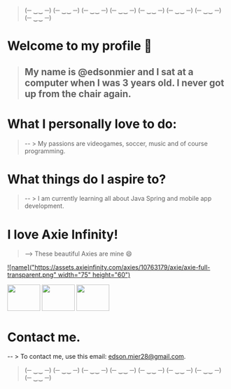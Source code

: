 
> (─ ‿‿ ─) (─ ‿‿ ─) (─ ‿‿ ─) (─ ‿‿ ─) (─ ‿‿ ─) (─ ‿‿ ─) (─ ‿‿ ─) (─ ‿‿ ─)
# Welcome to my profile 👋
> ## My name is @edsonmier and I sat at a computer when I was 3 years old. I never got up from the chair again.

# What I personally love to do:
> -- > My passions are videogames, soccer, music and of course programming.

# What things do I aspire to?
> -- > I am currently learning all about Java Spring and mobile app development.

# I love Axie Infinity!
> --> These beautiful Axies are mine 😄

[![name]("https://assets.axieinfinity.com/axies/10763179/axie/axie-full-transparent.png" width="75" height="60")](lhttps://marketplace.axieinfinity.com/axie/10763179/)

<img src="https://assets.axieinfinity.com/axies/10763179/axie/axie-full-transparent.png" width="75" height="60" /> <img src="https://assets.axieinfinity.com/axies/10699090/axie/axie-full-transparent.png" width="75" height="60" /> <img src="https://assets.axieinfinity.com/axies/10808188/axie/axie-full-transparent.png" width="75" height="60" />


# Contact me.
-- > To contact me, use this email: edson.mier28@gmail.com.

> (─ ‿‿ ─) (─ ‿‿ ─) (─ ‿‿ ─) (─ ‿‿ ─) (─ ‿‿ ─) (─ ‿‿ ─) (─ ‿‿ ─) (─ ‿‿ ─)
